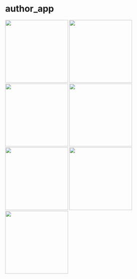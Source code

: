 # author_app


<img src="https://user-images.githubusercontent.com/118456066/227211764-936ab085-9bb5-4fa0-a3ae-6fc6791affdc.jpg" width="200px">          <img src="https://user-images.githubusercontent.com/118456066/227211837-ad87caa8-4201-4fad-b3f0-afdaa381b580.jpg" width="200px">          <img src="https://user-images.githubusercontent.com/118456066/227211786-7ec34076-3b5d-423e-95ee-c21db8adb52a.jpg" width="200px">          <img src="https://user-images.githubusercontent.com/118456066/227211959-4502b3ae-d3aa-46e0-bdca-197e09f54ac0.jpg" width="200px">          <img src="https://user-images.githubusercontent.com/118456066/227212020-a03f239c-b15f-4f4f-acb5-86a143371f23.jpg" width="200px">          <img src="https://user-images.githubusercontent.com/118456066/227212062-847c7a62-c31b-4b5c-843c-49dd62dcc516.jpg" width="200px">          <img src="https://user-images.githubusercontent.com/118456066/227212744-ca54a314-fb38-4e2f-a261-1f2bd8b0d3f8.jpg" width="200px">
